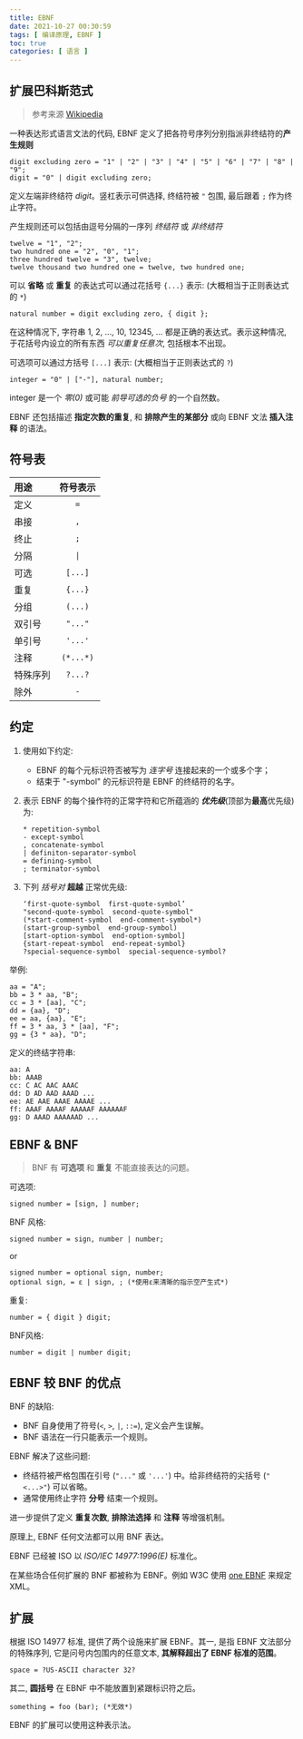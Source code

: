 ```yaml
---
title: EBNF
date: 2021-10-27 00:30:59
tags: [ 编译原理, EBNF ]
toc: true
categories: [ 语言 ]
---
```


## 扩展巴科斯范式

> 参考来源 [Wikipedia](https://zh.wikipedia.org/wiki/%E6%89%A9%E5%B1%95%E5%B7%B4%E7%A7%91%E6%96%AF%E8%8C%83%E5%BC%8F)

一种表达形式语言文法的代码, EBNF 定义了把各符号序列分别指派非终结符的**产生规则**

```ebnf
digit excluding zero = "1" | "2" | "3" | "4" | "5" | "6" | "7" | "8" | "9";
digit = "0" | digit excluding zero;
```

定义左端非终结符 *digit*。竖杠表示可供选择, 终结符被 `"` 包围, 最后跟着 `;` 作为终止字符。

产生规则还可以包括由逗号分隔的一序列 *终结符* 或 *非终结符*

```ebnf
twelve = "1", "2";
two hundred one = "2", "0", "1";
three hundred twelve = "3", twelve;
twelve thousand two hundred one = twelve, two hundred one;
```

可以 **省略** 或 **重复** 的表达式可以通过花括号 `{...}` 表示: (大概相当于正则表达式的 `*`)

```ebnf
natural number = digit excluding zero, { digit };
```

在这种情况下, 字符串 1, 2, ..., 10, 12345, ... 都是正确的表达式。表示这种情况, 于花括号内设立的所有东西 *可以重复任意次*, 包括根本不出现。

可选项可以通过方括号 `[...]` 表示: (大概相当于正则表达式的 `?`)

```ebnf
integer = "0" | ["-"], natural number;
```

integer 是一个 *零(0)* 或可能 *前导可选的负号* 的一个自然数。

EBNF 还包括描述 **指定次数的重复**, 和 **排除产生的某部分** 或向 EBNF 文法 **插入注释** 的语法。

## 符号表

| 用途 | 符号表示 |
| :--- | :---: |
| 定义 | `=` |
| 串接 | `,` |
| 终止 | `;` |
| 分隔 | `\|` |
| 可选 | `[...]` |
| 重复 | `{...}` |
| 分组 | `(...)` |
| 双引号 | `"..."` |
| 单引号 | `'...'` |
| 注释 | `(*...*)` |
| 特殊序列 | `?...?` |
| 除外 | `-` |

## 约定

1. 使用如下约定:
   - EBNF 的每个元标识符否被写为 *连字号* 连接起来的一个或多个字；
   - 结束于 "-symbol" 的元标识符是 EBNF 的终结符的名字。
2. 表示 EBNF 的每个操作符的正常字符和它所蕴涵的 ***优先级***(顶部为**最高**优先级)为:

   ```text
   * repetition-symbol
   - except-symbol
   , concatenate-symbol
   | definiton-separator-symbol
   = defining-symbol
   ; terminator-symbol
   ```

3. 下列 *括号对* **超越** 正常优先级:

    ```text
    ‘first-quote-symbol  first-quote-symbol’
    "second-quote-symbol  second-quote-symbol"
    (*start-comment-symbol  end-comment-symbol*)
    (start-group-symbol  end-group-symbol)
    [start-option-symbol  end-option-symbol]
    {start-repeat-symbol  end-repeat-symbol}
    ?special-sequence-symbol  special-sequence-symbol?
    ```

举例:

```ebnf
aa = "A";
bb = 3 * aa, "B";
cc = 3 * [aa], "C";
dd = {aa}, "D";
ee = aa, {aa}, "E";
ff = 3 * aa, 3 * [aa], "F";
gg = {3 * aa}, "D";
```

定义的终结字符串:

```text
aa: A
bb: AAAB
cc: C AC AAC AAAC
dd: D AD AAD AAAD ...
ee: AE AAE AAAE AAAAE ...
ff: AAAF AAAAF AAAAAF AAAAAAF
gg: D AAAD AAAAAAD ...
```

## EBNF & BNF

> BNF 有 **可选项** 和 **重复** 不能直接表达的问题。

可选项:

```ebnf
signed number = [sign, ] number;
```

BNF 风格:

```bnf
signed number = sign, number | number;
```

or

```ebnf
signed number = optional sign, number;
optional sign, = ε | sign, ; (*使用ε来清晰的指示空产生式*)
```

重复:

```ebnf
number = { digit } digit;
```

BNF风格:

```bnf
number = digit | number digit;
```

## EBNF 较 BNF 的优点

BNF 的缺陷:

- BNF 自身使用了符号(`<`, `>`, `|`, `::=`), 定义会产生误解。
- BNF 语法在一行只能表示一个规则。

EBNF 解决了这些问题:

- 终结符被严格包围在引号 (`"..."` 或 `'...'`) 中。给非终结符的尖括号 (`"<...>"`) 可以省略。
- 通常使用终止字符 **分号** 结束一个规则。

进一步提供了定义 **重复次数**, **排除法选择** 和 **注释** 等增强机制。

原理上, EBNF 任何文法都可以用 BNF 表达。

EBNF 已经被 ISO 以 *ISO/IEC 14977:1996(E)* 标准化。

在某些场合任何扩展的 BNF 都被称为 EBNF。例如 W3C 使用 [one EBNF](https://web.archive.org/web/20031203082847/http://www.w3c.org/TR/REC-xml#sec-notation) 来规定 XML。

## 扩展

根据 ISO 14977 标准, 提供了两个设施来扩展 EBNF。其一, 是指 EBNF 文法部分的特殊序列, 它是问号内包围内的任意文本, **其解释超出了 EBNF 标准的范围**。

```ebnf
space = ?US-ASCII character 32?
```

其二, **圆括号** 在 EBNF 中不能放置到紧跟标识符之后。

```ebnf
something = foo (bar); (*无效*)
```

EBNF 的扩展可以使用这种表示法。
